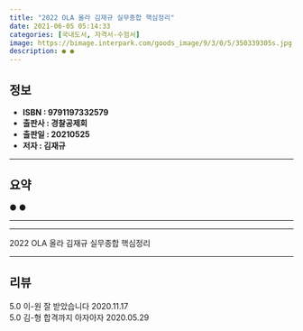 ```yaml
---
title: "2022 OLA 올라 김재규 실무종합 핵심정리"
date: 2021-06-05 05:14:33
categories: [국내도서, 자격서-수험서]
image: https://bimage.interpark.com/goods_image/9/3/0/5/350339305s.jpg
description: ● ●
---
```


## **정보**

- **ISBN : 9791197332579**
- **출판사 : 경찰공제회**
- **출판일 : 20210525**
- **저자 : 김재규**

------



## **요약**

●  ●  

------



------


2022 OLA 올라 김재규 실무종합 핵심정리 

------


## **리뷰** 

5.0 이-원 잘 받았습니다 2020.11.17 <br/>5.0 김-형 합격까지 아자아자 2020.05.29 <br/>